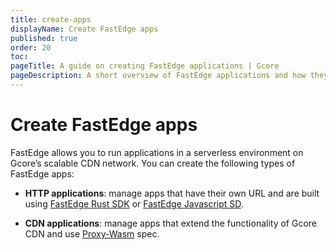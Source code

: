 ```yaml
---
title: create-apps
displayName: Create FastEdge apps
published: true
order: 20
toc:
pageTitle: A guide on creating FastEdge applications | Gcore
pageDescription: A short overview of FastEdge applications and how they can be created.
---
```

# Create FastEdge apps

FastEdge allows you to run applications in a serverless environment on Gcore’s scalable CDN network. You can create the following types of FastEdge apps: 

* **HTTP applications**: manage apps that have their own URL and are built using <a href="https://github.com/G-Core/FastEdge-sdk-rust" target="_blank">FastEdge Rust SDK</a>  or <a href="https://github.com/G-Core/FastEdge-sdk-js" target="_blank">FastEdge Javascript SD</a>. 

* **CDN applications**: manage apps that extend the functionality of Gcore CDN and use <a href="https://github.com/proxy-wasm/spec" target="_blank">Proxy-Wasm</a> spec. 
